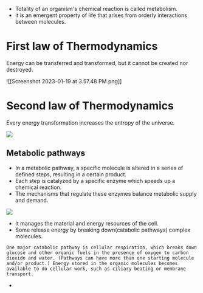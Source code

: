 - Totality of an organism's chemical reaction is called metabolism.
- it is an emergent property of life that arises from orderly interactions between molecules.

# First law of Thermodynamics

Energy can be transferred and transformed, but it cannot be created nor destroyed.

![[Screenshot 2023-01-19 at 3.57.48 PM.png]]

# Second law of Thermodynamics

Every energy transformation increases the entropy of the universe.


![](https://i.imgur.com/KR2WnP9.png)


## Metabolic pathways



 



- In a metabolic pathway, a specific molecule is altered in a series of defined steps, resulting in a certain product.
- Each step is catalyzed by a specific enzyme which speeds up a chemical reaction.
- The mechanisms that regulate these enzymes balance metabolic supply and demand.

![](https://i.imgur.com/GSFbO9B.png)

- It manages the material and energy resources of the cell.
- Some release energy by breaking down(catabolic pathways) complex molecules.
```
One major catabolic pathway is cellular respiration, which breaks down glucose and other organic fuels in the presence of oxygen to carbon dioxide and water. (Pathways can have more than one starting molecule and/or product.) Energy stored in the organic molecules becomes available to do cellular work, such as ciliary beating or membrane transport.

```

- 